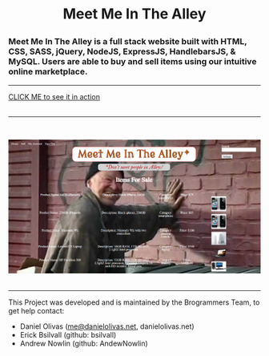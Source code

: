 #
<h1>
<p align="center">
Meet Me In The Alley
</p>
</h1>

### Meet Me In The Alley is a full stack website built with HTML, CSS, SASS, jQuery, NodeJS, ExpressJS, HandlebarsJS, & MySQL.  Users are able to buy and sell items using our intuitive online marketplace.

---
[CLICK ME to see it in action](https://ancient-retreat-52295.herokuapp.com/)
<br><br>

---
<br>

![Meet Me In The Alley Screen Cap](./alley2.png)
<br><br>
<hr>
This Project was developed and is maintained by the Brogrammers Team, to get help contact:<br>

- Daniel Olivas (me@danielolivas.net, danielolivas.net)
- Erick Bsilvall (github: bsilvall)
- Andrew Nowlin (github: AndewNowlin)


